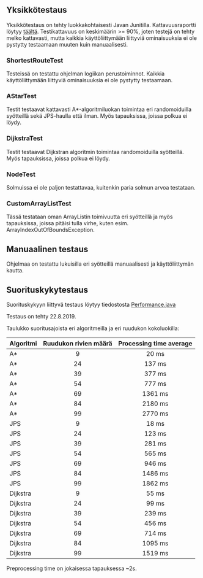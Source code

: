 ## Yksikkötestaus

Yksikkötestaus on tehty luokkakohtaisesti Javan Junitilla. Kattavuusraportti löytyy [täältä](https://github.com/hartzka/ShortestPathSolver/blob/master/dokumentaatio/images/test_report.png).
Testikattavuus on keskimäärin >= 90%, joten testejä on tehty melko kattavasti, mutta kaikkia käyttöliittymään liittyviä ominaisuuksia ei ole pystytty testaamaan muuten kuin manuaalisesti.

### ShortestRouteTest

Testeissä on testattu ohjelman logiikan perustoiminnot. Kaikkia käyttöliittymään liittyviä ominaisuuksia ei ole pystytty testaamaan.

### AStarTest

Testit testaavat kattavasti A*-algoritmiluokan toimintaa eri randomoiduilla syötteillä sekä JPS-haulla että ilman. Myös tapauksissa, joissa polkua ei löydy.

### DijkstraTest

Testit testaavat Dijkstran algoritmin toimintaa randomoiduilla syötteillä. Myös tapauksissa, joissa polkua ei löydy.

### NodeTest

Solmuissa ei ole paljon testattavaa, kuitenkin paria solmun arvoa testataan.

### CustomArrayListTest

Tässä testataan oman ArrayListin toimivuutta eri syötteillä ja myös tapauksissa, joissa pitäisi tulla virhe, kuten esim. ArrayIndexOutOfBoundsException.


## Manuaalinen testaus

Ohjelmaa on testattu lukuisilla eri syötteillä manuaalisesti ja käyttöliittymän kautta.

 
## Suorituskykytestaus

Suorituskykyyn liittyvä testaus löytyy tiedostosta [Performance.java](https://github.com/hartzka/ShortestPathSolver/blob/master/ShortestPathSolver/src/test/java/com/shortestpathsolver/performance/PerformanceTest.java)

Testaus on tehty 22.8.2019.

Taulukko suoritusajoista eri algoritmeilla ja eri ruudukon kokoluokilla:

|  Algoritmi | Ruudukon rivien määrä | Processing time average
|---------------------------|:--:|:--:
| A* | 9 | 20 ms
| A* | 24 | 137 ms
| A* | 39 | 377 ms
| A* | 54 | 777 ms
| A* | 69 | 1361 ms
| A* | 84 | 2180 ms
| A* | 99 | 2770 ms
| JPS | 9 | 18 ms
| JPS | 24 | 123 ms
| JPS | 39 | 281 ms
| JPS | 54 | 565 ms
| JPS | 69 | 946 ms
| JPS | 84 | 1486 ms
| JPS | 99 | 1862 ms
| Dijkstra | 9 | 55 ms
| Dijkstra | 24 | 99 ms
| Dijkstra | 39 | 239 ms
| Dijkstra | 54 | 456 ms
| Dijkstra | 69 | 714 ms
| Dijkstra | 84 | 1095 ms
| Dijkstra | 99 | 1519 ms


Preprocessing time on jokaisessa tapauksessa ~2s.
